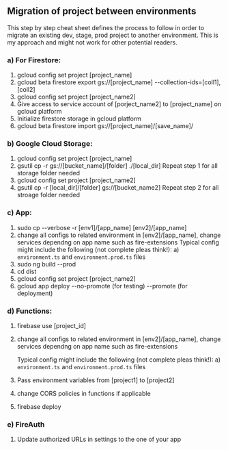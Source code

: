 ## Migration of project between environments

This step by step cheat sheet defines the process to follow in order to migrate an existing dev, stage, prod project to another environment. This is my approach and might not work for other potential readers.

### a) For Firestore:
1) gcloud config set project [project_name]
2) gcloud beta firestore export gs://[project_name] --collection-ids=[coll1],[coll2]
3) gcloud config set project [project_name2]
4) Give access to service account of [porject_name2] to [project_name] on gcloud platform
5) Initialize firestore storage in gcloud platform
6) gcloud beta firestore import gs://[project_name]/[save_name]/

### b) Google Cloud Storage:
1) gcloud config set project [project_name]
2) gsutil cp -r gs://[bucket_name]/[folder] ./[local_dir]
Repeat step 1 for all storage folder needed
3) gcloud config set project [project_name2]
4) gsutil cp -r [local_dir]/[folder] gs://[bucket_name2]
Repeat step 2 for all stroage folder needed

### c) App:
  1) sudo cp --verbose -r [env1]/[app_name] [env2]/[app_name]
  2) change all configs to related environment in [env2]/[app_name], change services dependng on app name such as fire-extensions
    Typical config might include the following (not complete pleas think!):
    a) `environment.ts` and `environment.prod.ts` files
  3) sudo ng build --prod
  4) cd dist
  5) gcloud config set project [project_name2]
  6) gcloud app deploy --no-promote (for testing) --promote (for deployment)

### d) Functions:
  1) firebase use [project_id]
  2) change all configs to related environment in [env2]/[app_name], change services dependng on app name such as fire-extensions
    
      Typical config might include the following (not complete pleas think!):
      a) `environment.ts` and `environment.prod.ts` files
  3) Pass environment variables from [project1] to [project2]
  3) change CORS policies in functions if applicable
  4) firebase deploy

### e) FireAuth
  1) Update authorized URLs in settings to the one of your app
